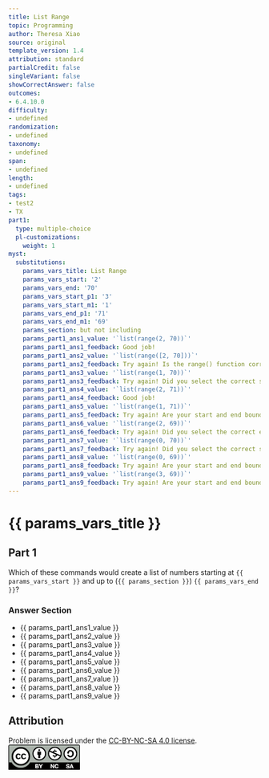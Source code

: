 ```yaml
---
title: List Range
topic: Programming
author: Theresa Xiao
source: original
template_version: 1.4
attribution: standard
partialCredit: false
singleVariant: false
showCorrectAnswer: false
outcomes:
- 6.4.10.0
difficulty:
- undefined
randomization:
- undefined
taxonomy:
- undefined
span:
- undefined
length:
- undefined
tags:
- test2
- TX
part1:
  type: multiple-choice
  pl-customizations:
    weight: 1
myst:
  substitutions:
    params_vars_title: List Range
    params_vars_start: '2'
    params_vars_end: '70'
    params_vars_start_p1: '3'
    params_vars_start_m1: '1'
    params_vars_end_p1: '71'
    params_vars_end_m1: '69'
    params_section: but not including
    params_part1_ans1_value: '`list(range(2, 70))`'
    params_part1_ans1_feedback: Good job!
    params_part1_ans2_value: '`list(range([2, 70]))`'
    params_part1_ans2_feedback: Try again! Is the range() function correctly used?
    params_part1_ans3_value: '`list(range(1, 70))`'
    params_part1_ans3_feedback: Try again! Did you select the correct start bound?
    params_part1_ans4_value: '`list(range(2, 71))`'
    params_part1_ans4_feedback: Good job!
    params_part1_ans5_value: '`list(range(1, 71))`'
    params_part1_ans5_feedback: Try again! Are your start and end bounds correct?
    params_part1_ans6_value: '`list(range(2, 69))`'
    params_part1_ans6_feedback: Try again! Did you select the correct end bound?
    params_part1_ans7_value: '`list(range(0, 70))`'
    params_part1_ans7_feedback: Try again! Did you select the correct start bound?
    params_part1_ans8_value: '`list(range(0, 69))`'
    params_part1_ans8_feedback: Try again! Are your start and end bounds correct?
    params_part1_ans9_value: '`list(range(3, 69))`'
    params_part1_ans9_feedback: Try again! Are your start and end bounds correct?
---
```

# {{ params_vars_title }}

## Part 1

Which of these commands would create a list of numbers starting at `{{ params_vars_start }}` and up to (`{{ params_section }}`) `{{ params_vars_end }}`?

### Answer Section

- {{ params_part1_ans1_value }}
- {{ params_part1_ans2_value }}
- {{ params_part1_ans3_value }}
- {{ params_part1_ans4_value }}
- {{ params_part1_ans5_value }}
- {{ params_part1_ans6_value }}
- {{ params_part1_ans7_value }}
- {{ params_part1_ans8_value }}
- {{ params_part1_ans9_value }}

## Attribution

Problem is licensed under the [CC-BY-NC-SA 4.0 license](https://creativecommons.org/licenses/by-nc-sa/4.0/).<br> ![The Creative Commons 4.0 license requiring attribution-BY, non-commercial-NC, and share-alike-SA license.](https://raw.githubusercontent.com/firasm/bits/master/by-nc-sa.png)